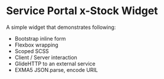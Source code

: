 # Service Portal x-Stock Widget
A simple widget that demonstrates following:

- Bootstrap inline form
- Flexbox wrapping
- Scoped SCSS
- Client / Server interaction
- GlideHTTP to an external service
- EXMA5 JSON.parse, encode URIL



